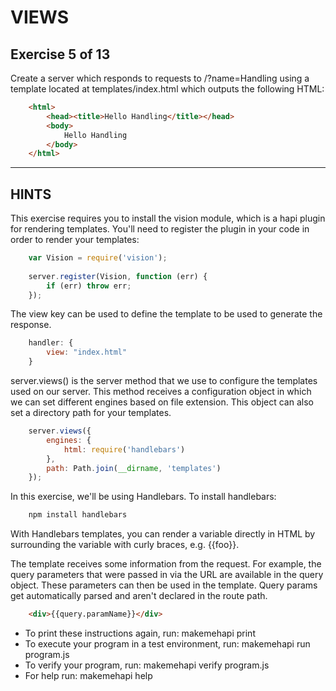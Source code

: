 # VIEWS
## Exercise 5 of 13

Create a server which responds to requests to /?name=Handling using a template
located at templates/index.html which outputs the following HTML:
```html
    <html>
        <head><title>Hello Handling</title></head>
        <body>
            Hello Handling
        </body>
    </html>
```
---
## HINTS

This exercise requires you to install the vision module, which is a hapi plugin
for rendering templates. You'll need to register the plugin in your code in
order to render your templates:
```javascript
    var Vision = require('vision');
    
    server.register(Vision, function (err) {
        if (err) throw err;
    });
```
The view key can be used to define the template to be used to generate the
response.
```javascript
    handler: {
        view: "index.html"
    }
```
server.views() is the server method that we use to configure the templates
used on our server. This method receives a configuration object in which we can
set different engines based on file extension. This object can also set a
directory path for your templates.
```javascript
    server.views({
        engines: {
            html: require('handlebars')
        },
        path: Path.join(__dirname, 'templates')
    });
```
In this exercise, we'll be using Handlebars. To install handlebars:
```bash
    npm install handlebars
```
With Handlebars templates, you can render a variable directly in HTML by
surrounding the variable with curly braces, e.g. {{foo}}.

The template receives some information from the request. For example, the query
parameters that were passed in via the URL are available in the query object.
These parameters can then be used in the template.  Query params get
automatically parsed and aren't declared in the route path.
```html
    <div>{{query.paramName}}</div>
```

* To print these instructions again, run: makemehapi print
* To execute your program in a test environment, run: makemehapi run program.js
* To verify your program, run: makemehapi verify program.js
* For help run: makemehapi help